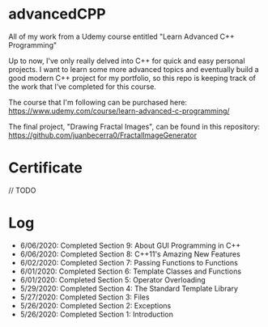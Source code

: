 # advancedCPP
All of my work from a Udemy course entitled "Learn Advanced C++ Programming"

Up to now, I've only really delved into C++ for quick and easy personal projects. I want to learn some more advanced topics and eventually build a good modern C++ project for my portfolio, so this repo is keeping track of the work that I’ve completed for this course.

The course that I'm following can be purchased here: https://www.udemy.com/course/learn-advanced-c-programming/

The final project, "Drawing Fractal Images", can be found in this repository: https://github.com/juanbecerra0/FractalImageGenerator

# Certificate
// TODO

# Log
- 6/06/2020: Completed Section 9: About GUI Programming in C++
- 6/06/2020: Completed Section 8: C++11's Amazing New Features
- 6/02/2020: Completed Section 7: Passing Functions to Functions
- 6/01/2020: Completed Section 6: Template Classes and Functions
- 6/01/2020: Completed Section 5: Operator Overloading
- 5/29/2020: Completed Section 4: The Standard Template Library
- 5/27/2020: Completed Section 3: Files 
- 5/26/2020: Completed Section 2: Exceptions
- 5/26/2020: Completed Section 1: Introduction
